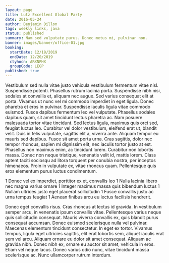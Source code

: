 ```yaml
---
layout: page
title: Lutz Excellent Global Party
date: 2016-05-24
author: Benjamin Dillon
tags: weekly links, java
status: published
summary: Nam sed vulputate purus. Donec metus mi, pulvinar non.
banner: images/banner/office-01.jpg
booking:
  startDate: 12/18/2019
  endDate: 12/20/2019
  ctyhocn: ARXNPHX
  groupCode: LEGP
published: true
---
```

Vestibulum sed nulla vitae justo vehicula vestibulum fermentum vitae nisl. Suspendisse potenti. Phasellus rutrum lacinia porta. Suspendisse nibh nisi, sodales at convallis et, aliquam nec augue. Sed varius consequat elit at porta. Vivamus ut nunc vel mi commodo imperdiet in eget ligula. Donec pharetra et eros in pulvinar. Suspendisse iaculis ligula vitae commodo euismod. Fusce dapibus fermentum leo vel vulputate. Phasellus sodales dapibus quam, sit amet tincidunt lectus pharetra ac. Nam posuere malesuada tortor vitae tincidunt. Sed lectus ligula, maximus quis orci sed, feugiat luctus leo.
Curabitur vel dolor vestibulum, eleifend erat ut, blandit velit. Duis in felis vulputate, sagittis elit a, viverra ante. Aliquam tempor eu mauris sed dapibus. Fusce sit amet porta urna. Cras sagittis, dolor nec tempor rhoncus, sapien mi dignissim elit, nec iaculis tortor justo at est. Phasellus non maximus enim, ac tincidunt lorem. Curabitur non lobortis massa. Donec non neque tristique, venenatis velit id, mattis lorem. Class aptent taciti sociosqu ad litora torquent per conubia nostra, per inceptos himenaeos. Proin in vulputate ex, vitae rhoncus quam. Pellentesque quis eros elementum purus luctus condimentum.

1 Donec vel ex imperdiet, porttitor ex et, convallis leo
1 Nulla lacinia libero nec magna varius ornare
1 Integer maximus massa quis bibendum luctus
1 Nullam ultrices justo eget placerat sollicitudin
1 Fusce convallis justo ac urna tempus feugiat
1 Aenean finibus arcu eu lectus facilisis hendrerit.

Donec eget convallis risus. Cras rhoncus at lectus id gravida. In vestibulum semper arcu, in venenatis ipsum convallis vitae. Pellentesque varius neque quis sollicitudin consequat. Mauris viverra convallis ex, quis blandit purus consequat accumsan. Donec euismod scelerisque nulla vel pulvinar. Maecenas elementum tincidunt consectetur. In eget ex tortor. Vivamus tempus, ligula eget ultricies sagittis, elit erat lobortis sem, aliquet iaculis erat sem vel arcu. Aliquam ornare eu dolor sit amet consequat. Aliquam ac gravida nibh. Donec nibh ex, ornare eu auctor sit amet, vehicula in eros. Etiam vel neque lacus. Donec varius odio nunc, vitae tincidunt massa scelerisque ac. Nunc ullamcorper rutrum interdum.
